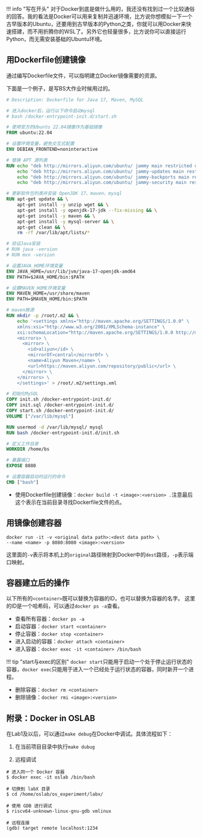 !!! info "写在开头"
    对于Docker到底是做什么用的，我还没有找到过一个比较通俗的回答。我的看法是Docker可以用来复制并迅速环境，比方说你想模拟一下一个古早版本的Ubuntu，还要用到古早版本的Python之类，你就可以用Docker来快速搭建，而不用折腾你的WSL了。另外它也轻量很多，比方说你可以直接运行Python，而无需安装基础的Ubuntu环境。

## 用Dockerfile创建镜像

通过编写Dockerfile文件，可以指明建立Docker镜像需要的资源。

下面是一个例子，是写BS大作业时候用过的。
```dockerfile
# Description: Dockerfile for Java 17, Maven, MySQL

# 进入docker后，运行以下命令启动mysql
# bash /docker-entrypoint-init.d/start.sh

# 使用官方的Ubuntu 22.04镜像作为基础镜像
FROM ubuntu:22.04

# 设置环境变量，避免交互式配置
ENV DEBIAN_FRONTEND=noninteractive

# 替换 APT 源列表
RUN echo "deb http://mirrors.aliyun.com/ubuntu/ jammy main restricted universe multiverse" > /etc/apt/sources.list && \
    echo "deb http://mirrors.aliyun.com/ubuntu/ jammy-updates main restricted universe multiverse" >> /etc/apt/sources.list && \
    echo "deb http://mirrors.aliyun.com/ubuntu/ jammy-backports main restricted universe multiverse" >> /etc/apt/sources.list && \
    echo "deb http://mirrors.aliyun.com/ubuntu/ jammy-security main restricted universe multiverse" >> /etc/apt/sources.list

# 更新软件包列表并安装 OpenJDK 17、maven、mysql
RUN apt-get update && \
    apt-get install -y unzip wget && \
    apt-get install -y openjdk-17-jdk --fix-missing && \
    apt-get install -y maven && \
    apt-get install -y mysql-server && \
    apt-get clean && \
    rm -rf /var/lib/apt/lists/*

# 验证Java安装
# RUN java -version
# RUN mvn -version

# 设置JAVA_HOME环境变量
ENV JAVA_HOME=/usr/lib/jvm/java-17-openjdk-amd64
ENV PATH=$JAVA_HOME/bin:$PATH

# 设置MAVEN_HOME环境变量
ENV MAVEN_HOME=/usr/share/maven
ENV PATH=$MAVEN_HOME/bin:$PATH

# maven换源 
RUN mkdir -p /root/.m2 && \
    echo '<settings xmlns="http://maven.apache.org/SETTINGS/1.0.0" \
    xmlns:xsi="http://www.w3.org/2001/XMLSchema-instance" \
    xsi:schemaLocation="http://maven.apache.org/SETTINGS/1.0.0 http://maven.apache.org/xsd/settings-1.0.0.xsd"> \
    <mirrors> \
      <mirror> \
        <id>aliyun</id> \
        <mirrorOf>central</mirrorOf> \
        <name>Aliyun Maven</name> \
        <url>https://maven.aliyun.com/repository/public</url> \
      </mirror> \
    </mirrors> \
    </settings>' > /root/.m2/settings.xml

# 初始化MySQL
COPY init.sh /docker-entrypoint-init.d/
COPY init.sql /docker-entrypoint-init.d/
COPY start.sh /docker-entrypoint-init.d/
VOLUME ["/var/lib/mysql"]

RUN usermod -d /var/lib/mysql/ mysql
RUN bash /docker-entrypoint-init.d/init.sh

# 定义工作目录
WORKDIR /home/bs

# 暴露端口
EXPOSE 8080

# 设置容器启动时运行的命令
CMD ["bash"]
```

- 使用Dockerfile创建镜像：`docker build -t <image>:<version> .`注意最后这个表示在当前目录寻找Dockerfile文件的点。

## 用镜像创建容器

```shell
docker run -it -v <original data path>:<dest data path> \
--name <name> -p 8080:8080 <image>:<version>
```

这里面的`-v`表示将本机上的`original`路径映射到Docker中的`dest`路径，`-p`表示端口映射。

## 容器建立后的操作

以下所有的`<container>`既可以替换为容器的ID，也可以替换为容器的名字。
这里的ID是一个哈希码，可以通过`docker ps -a`查看。

- 查看所有容器：`docker ps -a`
- 启动容器：`docker start <container>`
- 停止容器：`docker stop <container>`
- 进入启动的容器：`docker attach <container>`
- 进入容器：`docker exec -it <container> /bin/bash`

!!! tip "start与exec的区别"
    `docker start`只能用于启动一个处于停止运行状态的容器，`docker exec`只能用于进入一个已经处于运行状态的容器，同时新开一个进程。

- 删除容器：`docker rm <container>`
- 删除镜像：`docker rmi <image>:<version>`

## 附录：Docker in OSLAB

在Lab1及以后，可以通过`make debug`在Docker中调试。具体流程如下：

1. 在当前项目目录中执行`make dubug`

2. 远程调试
```shell
# 进入同一个 Docker 容器
$ docker exec -it oslab /bin/bash

# 切换到 labX 目录
$ cd /home/oslab/os_experiment/labx/

# 使用 GDB 进行调试
$ riscv64-unknown-linux-gnu-gdb vmlinux

# 远程连接
(gdb) target remote localhost:1234
```